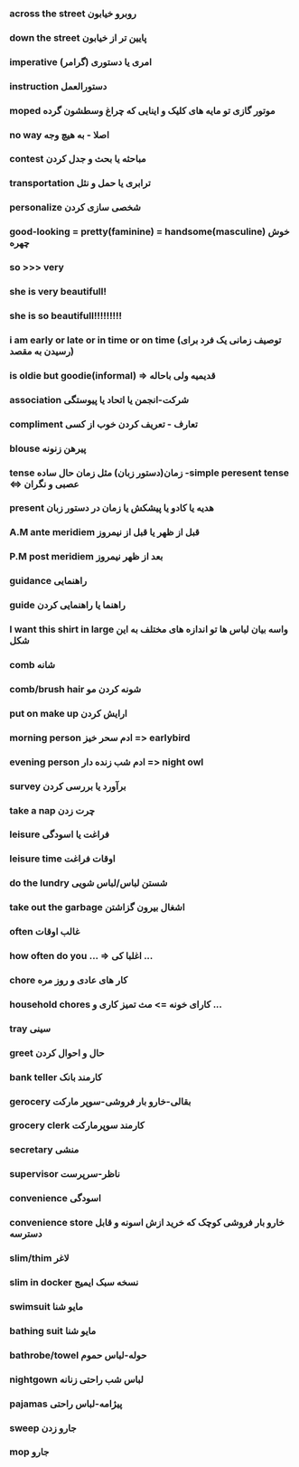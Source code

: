 ### across the street روبرو خیابون
### down the street پایین تر از خیابون
### imperative امری یا دستوری (گرامر)
### instruction دستورالعمل
### moped موتور گازی تو مایه های کلیک و اینایی که چراغ وسطشون گرده
### no way اصلا - به هیچ وجه
### contest مباحثه یا بحث و جدل کردن
### transportation ترابری یا حمل و نثل
### personalize شخصی سازی کردن
### good-looking = pretty(faminine) = handsome(masculine) خوش چهره
### so >>> very
### she is very beautifull!
### she is so beautifull!!!!!!!!!

### i am early or late or in time or on time (توصیف زمانی یک فرد برای رسیدن به مقصد)

###  is oldie but goodie(informal) => قدیمیه ولی باحاله
### association شرکت-انجمن یا اتحاد یا پیوستگی
### compliment تعارف - تعریف کردن خوب از کسی
### blouse پیرهن زنونه
### tense زمان(دستور زبان) مثل زمان حال ساده -simple peresent tense <=> عصبی و نگران 
### present هدیه یا کادو یا پیشکش یا زمان در دستور زبان

### A.M ante meridiem قبل از ظهر یا قبل از نیمروز
### P.M post meridiem بعد از ظهر نیمروز
### guidance راهنمایی
### guide راهنما یا راهنمایی کردن

### I want this shirt in large واسه بیان لباس ها تو اندازه های مختلف به این شکل
### comb شانه
### comb/brush hair شونه کردن مو
### put on make up ارایش کردن
### morning person ادم سحر خیز => earlybird
### evening person ادم شب زنده دار => night owl
### survey برآورد یا بررسی کردن
### take a nap چرت زدن
### leisure فراغت یا اسودگی
### leisure time اوقات فراغت
### do the lundry شستن لباس/لباس شویی
### take out the garbage اشغال بیرون گزاشتن
### often غالب اوقات
### how often do you ... => اغلبا کی ...
### chore کار های عادی و روز مره
### household chores کارای خونه => مث تمیز کاری و ...
### tray سینی
### greet حال و احوال کردن
### bank teller کارمند بانک
### gerocery بقالی-خارو بار فروشی-سوپر مارکت
### grocery clerk کارمند سوپرمارکت
### secretary منشی 
### supervisor ناظر-سرپرست
### convenience اسودگی
### convenience store خارو بار فروشی کوچک که خرید ازش اسونه و قابل دسترسه
### slim/thim لاغر 
### slim in docker  نسخه سبک ایمیج
### swimsuit مایو شنا
### bathing suit مایو شنا
### bathrobe/towel حوله-لباس حموم
### nightgown لباس شب راحتی زنانه
### pajamas پیژامه-لباس راحتی
### sweep جارو زدن
### mop جارو 